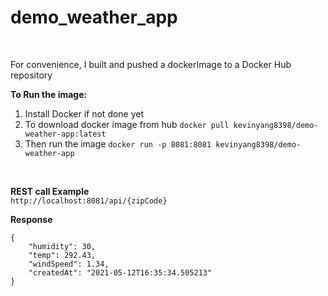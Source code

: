 # demo_weather_app
 <br />
 

For convenience, I built and pushed a dockerImage to a Docker Hub repository<br />

**To Run the image:**<br />
1. Install Docker if not done yet
2. To download docker image from hub ```docker pull kevinyang8398/demo-weather-app:latest```
3. Then run the image ```docker run -p 8081:8081 kevinyang8398/demo-weather-app```
<br />

**REST call Example** <br />
```http://localhost:8081/api/{zipCode}```

**Response** <br />
```
{
    "humidity": 30,
    "temp": 292.43,
    "windSpeed": 1.34,
    "createdAt": "2021-05-12T16:35:34.505213"
}
```
